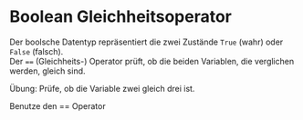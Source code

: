 # Boolean Gleichheitsoperator

Der boolsche Datentyp repräsentiert die zwei Zustände `True` (wahr) oder `False` (falsch).  
Der <code>==</code> (Gleichheits-) Operator prüft, ob die beiden Variablen, die verglichen werden, gleich sind.

Übung: Prüfe, ob die Variable zwei gleich drei ist.

<div class='hint'>Benutze den == Operator</div>


